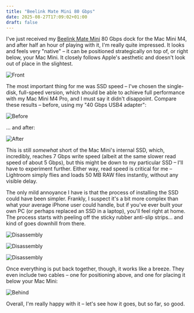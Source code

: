 ```yaml
---
title: "Beelink Mate Mini 80 Gbps"
date: 2025-08-27T17:09:02+01:00
draft: false
---
```


I've just received my [Beelink Mate Mini](https://www.bee-link.com/products/beelink-mate-mini-dock) 80 Gbps dock for the Mac Mini M4, and after half an hour of playing with it, I'm really quite impressed. It looks and feels very "native" – it can be positioned  strategically on top of, or right below, your Mac Mini. It closely follows Apple's aesthetic and doesn't look out of place in the slightest.

![Front](/static/beelink/front.jpg)

The most important thing for me was SSD speed – I've chosen the single-disk, full-speed version, which should be able to achieve full performance with my Mac Mini M4 Pro, and I must say it didn't disappoint. Compare these results – before, using my "40 Gbps USB4 adapter":

![Before](/static/beelink/before.png)

... and after:

![After](/static/beelink/after.png)

This is still _somewhat_ short of the Mac Mini's internal SSD, which, incredibly, reaches 7 Gbps write speed  (albeit at the same slower read speed of about 5 Gbps), but this might be down to my particular SSD – I'll have to experiment further. Either way, read speed is critical for me – Lightroom simply flies and loads 50 MB RAW files instantly, without any visible delay.

The only mild annoyance I have is that the process of installing the SSD could have been simpler. Frankly, I suspect it's a bit more complex than what your average iPhone user could handle, but if you've ever built your own PC (or perhaps replaced an SSD in a laptop), you'll feel right at home. The process starts with peeling off the sticky rubber anti-slip strips... and kind of goes downhill from there.  

![Disassembly](/static/beelink/disassembly1.jpg)  

![Disassembly](/static/beelink/disassembly2.jpg)  

![Disassembly](/static/beelink/disassembly3.jpg)  

Once everything is put back together, though, it works like a breeze. They even include two cables – one for positioning above, and one for placing it below your Mac Mini:  

![Behind](/static/beelink/behind.jpg)  

Overall, I'm really happy with it – let's see how it goes, but so far, so good.